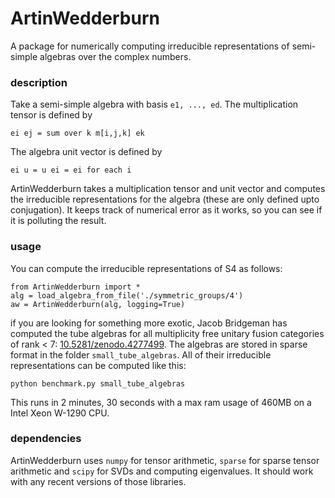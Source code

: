 # ArtinWedderburn

A package for numerically computing irreducible representations of semi-simple algebras over the complex numbers.

### description

Take a semi-simple algebra with basis `e1, ..., ed`. The multiplication tensor is defined by
```
ei ej = sum over k m[i,j,k] ek
```
The algebra unit vector is defined by
```
ei u = u ei = ei for each i
```
ArtinWedderburn takes a multiplication tensor and unit vector and computes the irreducible representations for the algebra (these are only defined upto conjugation). It keeps track of numerical error as it works, so you can see if it is polluting the result.

### usage

You can compute the irreducible representations of S4 as follows:

```
from ArtinWedderburn import *
alg = load_algebra_from_file('./symmetric_groups/4')
aw = ArtinWedderburn(alg, logging=True)
```

if you are looking for something more exotic, Jacob Bridgeman has computed the tube algebras for all multiplicity free unitary fusion categories of rank < 7: [10.5281/zenodo.4277499](https://zenodo.org/record/4277499). The algebras are stored in sparse format in the folder `small_tube_algebras`. All of their irreducible representations can be computed like this:

```
python benchmark.py small_tube_algebras
```

This runs in 2 minutes, 30 seconds with a max ram usage of 460MB on a Intel Xeon W-1290 CPU.


### dependencies

ArtinWedderburn uses `numpy` for tensor arithmetic, `sparse` for sparse tensor arithmetic and `scipy` for SVDs and computing eigenvalues. It should work with any recent versions of those libraries.
